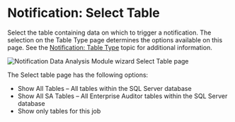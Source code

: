 # Notification: Select Table

Select the table containing data on which to trigger a notification. The selection on the Table Type
page determines the options available on this page. See the
[Notification: Table Type](/docs/accessanalyzer/11.6/admin/analysis/notification/tabletype.md) topic
for additional information.

![Notification Data Analysis Module wizard Select Table page](/img/product_docs/accessanalyzer/11.6/admin/analysis/notification/selecttable.webp)

The Select table page has the following options:

- Show All Tables – All tables within the SQL Server database
- Show All SA Tables – All Enterprise Auditor tables within the SQL Server database
- Show only tables for this job
